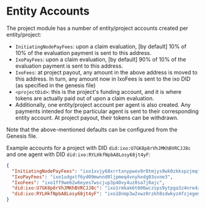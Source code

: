 # Entity Accounts

The project module has a number of entity/project accounts created per
entity/project:

- `InitiatingNodePayFees`: upon a claim evaluation, \[by default\] 10% of 10% of
  the evaluation payment is sent to this address.
- `IxoPayFees`: upon a claim evaluation, \[by default\] 90% of 10% of the
  evaluation payment is sent to this address.
- `IxoFees`: at project payout, any amount in the above address is moved to this
  address. In turn, any amount now in IxoFees is sent to the ixo DID (as
  specified in the genesis file)
- `<projectDid>`: this is the project's funding account, and it is where tokens
  are actually paid out of upon a claim evaluation.
- Additionally, one entity/project account per agent is also created. Any
  payments intended for the particular agent is sent to their corresponding
  entity account. At project payout, their tokens can be withdrawn.

Note that the above-mentioned defaults can be configured from the Genesis file.

Example accounts for a project with DID `did:ixo:U7GK8p8rVhJMKhBVRCJJ8c` and one
agent with DID `did:ixo:RYLHkfNpbA8Losy68jt4yF`:

```json
{
  "InitiatingNodePayFees": "ixo1xvjy68xrrtxnypwev9r8tmjys9wk0zkkspzjmq",
  "IxoPayFees": "ixo1udgxtf6yd09mwnnd0ljpmeq4vnyhxdg03uvne3",
  "IxoFees": "ixo1ff9we62w6eyes7wscjup3p40vy4uz0sa7j0ajc",
  "did:ixo:U7GK8p8rVhJMKhBVRCJJ8c": "ixo1rmkak6t606wczsps9ytpga3z4nre4z3nwc04p8",
  "did:ixo:RYLHkfNpbA8Losy68jt4yF": "ixo18nmp3w2xwz0rzkh8sdwkyz4fzjegemtx9vw3ky"
}
```
